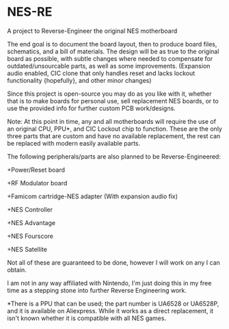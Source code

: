 # NES-RE
A project to Reverse-Engineer the original NES motherboard

The end goal is to document the board layout, then to produce board files, schematics, and a bill of materials.
The design will be as true to the original board as possible, with subtle changes where needed to compensate for outdated/unsourcable parts,
as well as some improvements. (Expansion audio enabled, CIC clone that only handles reset and lacks lockout functionality {hopefully}, and other minor changes)

Since this project is open-source you may do as you like with it, whether that is to make boards for personal use, sell replacement NES boards, or to use the provided info for further custom PCB work/designs.

Note: At this point in time, any and all motherboards will require the use of an original CPU, PPU*, and CIC Lockout chip to function.
These are the only three parts that are custom and have no available replacement, the rest can be replaced with modern easily available parts.

The following peripherals/parts are also planned to be Reverse-Engineered:

+Power/Reset board

+RF Modulator board

+Famicom cartridge-NES adapter (With expansion audio fix)

+NES Controller

+NES Advantage

+NES Fourscore

+NES Satellite

Not all of these are guaranteed to be done, however I will work on any I can obtain.





I am not in any way affiliated with Nintendo, I'm just doing this in my free time as a stepping stone into further Reverse Engineering work.


*There is a PPU that can be used; the part number is UA6528 or UA6528P, and it is available on Aliexpress.
While it works as a direct replacement, it isn't known whether it is compatible with all NES games.

